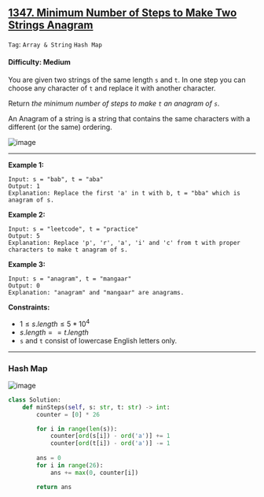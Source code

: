 ## [1347. Minimum Number of Steps to Make Two Strings Anagram](https://leetcode.com/problems/minimum-number-of-steps-to-make-two-strings-anagram)

```Tag```: ```Array & String``` ```Hash Map```

#### Difficulty: Medium

You are given two strings of the same length ```s``` and ```t```. In one step you can choose any character of ```t``` and replace it with another character.

Return _the minimum number of steps to make ```t``` an anagram of ```s```_.

An Anagram of a string is a string that contains the same characters with a different (or the same) ordering.

![image](https://github.com/quananhle/Python/assets/35042430/103e1806-3005-4dd3-b4ce-8a208622c9c9)

---

__Example 1:__
```
Input: s = "bab", t = "aba"
Output: 1
Explanation: Replace the first 'a' in t with b, t = "bba" which is anagram of s.
```

__Example 2:__
```
Input: s = "leetcode", t = "practice"
Output: 5
Explanation: Replace 'p', 'r', 'a', 'i' and 'c' from t with proper characters to make t anagram of s.
```

__Example 3:__
```
Input: s = "anagram", t = "mangaar"
Output: 0
Explanation: "anagram" and "mangaar" are anagrams. 
```

__Constraints:__

- $1 \le s.length \le 5 * 10^4$
- $s.length == t.length$
- ```s``` and ```t``` consist of lowercase English letters only.

---

### Hash Map

![image](https://leetcode.com/problems/minimum-number-of-steps-to-make-two-strings-anagram/Figures/1347/1347A.png)

```Python
class Solution:
    def minSteps(self, s: str, t: str) -> int:
        counter = [0] * 26

        for i in range(len(s)):
            counter[ord(s[i]) - ord('a')] += 1
            counter[ord(t[i]) - ord('a')] -= 1
        
        ans = 0
        for i in range(26):
            ans += max(0, counter[i])

        return ans
```

